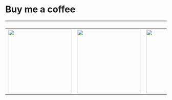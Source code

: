 # Buy me a coffee

| <img src="images/alipay-banner.png" height="15" /> | <img src="images/wechat-pay-banner.png" height="15" /> | <img src="images/logotop.png" height="15" /> |
| :----: | :----: | :----: |
| <img src="images/633086908.jpg" height="200" /> | <img src="images/611739062.jpg" height="200" /> | <img src="images/btc-qrcode.png" height="200" /> |

